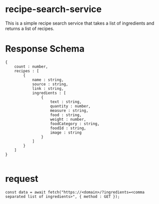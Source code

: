 # recipe-search-service
This is a simple recipe search service that takes a list of ingredients and returns a list of recipes.

# Response Schema

```
{
    count : number,
    recipes : [
        {
            name : string,
            source : string,
            link : string,
            ingredients : [
                {
                    text : string,
                    quantity : number,
                    measure : string,
                    food : string,
                    weight : number,
                    foodCategory : string,
                    foodId : string,
                    image : string
                }
            ]
        }
    ]
}


```

# request

```
const data = await fetch("https://<domain>/?ingredients=<comma separated list of ingredients>", { method : GET });
```